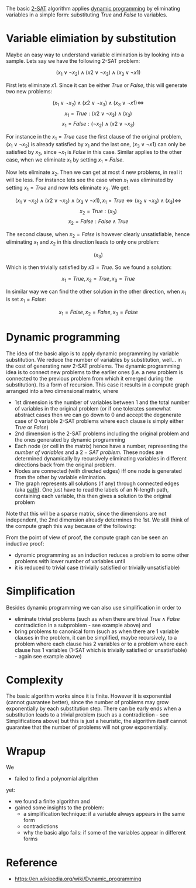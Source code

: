 The basic [2-SAT](2%E2%80%90SAT) algorithm applies [dynamic programming](https://en.wikipedia.org/wiki/Dynamic_programming) by eliminating variables in a simple form: substituting $True$ and $False$ to variables.

# Variable elimiation by substitution

Maybe an easy way to understand variable elimination is by looking into a sample. Lets say we have the following 2-SAT problem:

$$
(x_1 \lor \neg x_2) \land (x2 \lor \neg x_3) \land (x_3 \lor \neg x1)
$$

First lets eliminate $x1$. Since it can be either $True$ or $False$, this will generate two new problems:

$$
(x_1 \lor \neg x_2) \land (x2 \lor \neg x_3) \land (x_3 \lor \neg x1) \iff
$$
$$
x_1 = True: (x2 \lor \neg x_3) \land (x_3)
$$
$$
x_1 = False: (\neg x_2) \land (x2 \lor \neg x_3)
$$

For instance in the $x_1 = True$ case the first clause of the original problem, $(x_1 \lor \neg x_2)$ is already satisfied by $x_1$ and the last one, $(x_3 \lor \neg x1)$ can only be satisfied by $x_3$, since $\neg x_1$ is $False$ in this case. Similar applies to the other case, when we eliminate $x_1$ by setting $x_1 = False$.

Now lets eliminate $x_2$. Then we can get at most 4 new problems, in real it will be less. For instance lets see the case when $x_1$ was eliminated by setting $x_1 = True$ and now lets eliminate $x_2$. We get:

$$
(x_1 \lor \neg x_2) \land (x2 \lor \neg x_3) \land (x_3 \lor \neg x1), x_1 = True \iff (x_2 \lor \neg x_3) \land (x_3) \iff
$$
$$
x_2 = True: (x_3)
$$
$$
x_2 = False: False \land True
$$

The second clause, when $x_2 = False$ is however clearly unsatisfiable, hence eliminating $x_1$ and $x_2$ in this direction leads to only one problem:

$$
(x_3)
$$

Which is then trivially satisfied by $x3 = True$. So we found a solution:

$$
x_1 = True, x_2 = True, x_3 = True
$$

In similar way we can find the other solution in the other direction, when $x_1$ is set $x_1 = False$:

$$
x_1 = False, x_2 = False, x_3 = False
$$

# Dynamic programming

The idea of the basic algo is to apply dynamic programming by variable substitution. We reduce the number of variables by substitution, well... in the cost of generating new 2-SAT problems. The dynamic programming idea is to connect new problems to the earlier ones (i.e. a new problem is connected to the previous problem from which it emerged during the substitution). Its a form of recursion. This case it results in a compute graph arranged into a two dimensional matrix, where

- 1st dimension is the number of variables between 1 and the total number of variables in the original problem (or if one tolerates somewhat abstract cases then we can go down to 0 and accept the degenerate case of 0 variable 2-SAT problems where each clause is simply either $True$ or $False$)
- 2nd dimension is the 2-SAT problems including the original problem and the ones generated by dynamic programming
- Each node (or cell in the matrix) hence have a number, representing the $number$ $of$ $variables$ and a $2-SAT$ $problem$. These nodes are determined dynamically by recursively eliminating variables in different directions back from the original problem.
- Nodes are connected (with directed edges) iff one node is generated from the other by variable elimination.
- The graph represents all solutions (if any) through connected edges (aka [path](https://en.wikipedia.org/wiki/Path_(graph_theory))). One just have to read the labels of an N-length path, containing each variable, this then gives a solution to the original problem

Note that this will be a sparse matrix, since the dimensions are not independent, the 2nd dimension already determines the 1st. We still think of the compute graph this way because of the following:

From the point of view of proof, the compute graph can be seen an inductive proof: 

- dynamic programming as an induction reduces a problem to some other problems with lower number of variables until
- it is reduced to trivial case (trivially satisfied or trivially unsatisfiable)

# Simplification

Besides dynamic programming we can also use simplification in order to 

- eliminate trivial problems (such as when there are trival $True \land False$ contradiction in a subproblem - see example above) and
- bring problems to canonical form (such as when there are 1 variable clauses in the problem, it can be simplified, maybe recursively, to a problem where each clause has 2 variables or to a problem where each clause has 1 variables (1-SAT which is trivially satisfied or unsatisfiable) - again see example above)

# Complexity

The basic algorithm works since it is finite. However it is exponential (cannot guarantee better), since the number of problems may grow exponentially by each substitution step. There can be early ends when a substitution leads to a trivial problem (such as a contradiction - see Simplifications above) but this is just a heuristic, the algorithm itself cannot guarantee that the number of problems will not grow exponentially.

# Wrapup

We 

- failed to find a polynomial algrithm 

yet:

- we found a finite algorithm and
- gained some insights to the problem: 
  - a simplification technique: if a variable always appears in the same form
  - contradictions
  - why the basic algo fails: if some of the variables appear in different forms
# Reference

- https://en.wikipedia.org/wiki/Dynamic_programming
